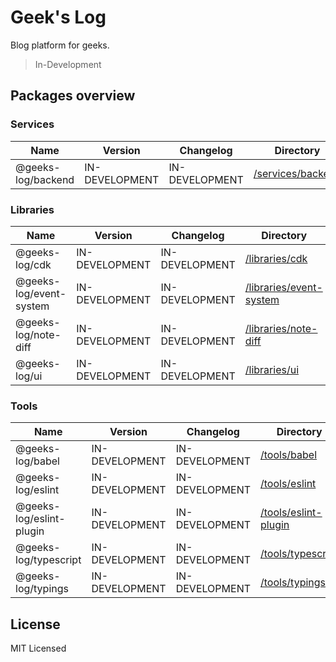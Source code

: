 # Geek's Log

Blog platform for geeks.

> In-Development


## Packages overview

### Services

<!-- the table below was generated using the ./repo-scripts/repo-toolbox script -->

| Name   | Version | Changelog | Directory |
| ------ | ------- | --------- | ------- |
| @geeks-log/backend | IN-DEVELOPMENT | IN-DEVELOPMENT | [/services/backend](./services/backend/) |

### Libraries

| Name   | Version | Changelog | Directory |
| ------ | ------- | --------- | ------- |
| @geeks-log/cdk | IN-DEVELOPMENT | IN-DEVELOPMENT | [/libraries/cdk](./libraries/cdk/) |
| @geeks-log/event-system | IN-DEVELOPMENT | IN-DEVELOPMENT | [/libraries/event-system](./libraries/event-system/) |
| @geeks-log/note-diff | IN-DEVELOPMENT | IN-DEVELOPMENT | [/libraries/note-diff](./libraries/note-diff/) |
| @geeks-log/ui | IN-DEVELOPMENT | IN-DEVELOPMENT | [/libraries/ui](./libraries/ui/) |

### Tools

| Name   | Version | Changelog | Directory |
| ------ | ------- | --------- | ------- |
| @geeks-log/babel | IN-DEVELOPMENT | IN-DEVELOPMENT | [/tools/babel](./tools/babel) |
| @geeks-log/eslint | IN-DEVELOPMENT | IN-DEVELOPMENT | [/tools/eslint](./tools/eslint) |
| @geeks-log/eslint-plugin | IN-DEVELOPMENT | IN-DEVELOPMENT | [/tools/eslint-plugin](./tools/eslint-plugin) |
| @geeks-log/typescript | IN-DEVELOPMENT | IN-DEVELOPMENT | [/tools/typescript](./tools/eslint-typescript) |
| @geeks-log/typings | IN-DEVELOPMENT | IN-DEVELOPMENT | [/tools/typings](./tools/eslint-typings) |


## License

MIT Licensed
